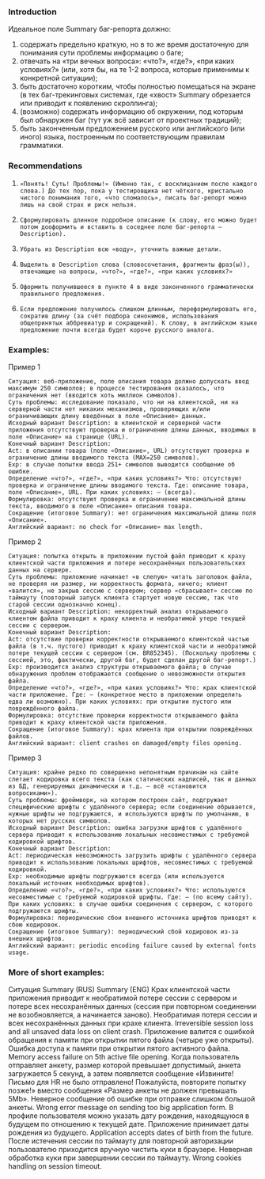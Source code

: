 ### Introduction

Идеальное поле Summary баг-репорта должно:

1.    содержать предельно краткую, но в то же время достаточную для понимания сути проблемы информацию о баге;
2.    отвечать на «три вечных вопроса»: «что?», «где?», «при каких условиях?» (или, хотя бы, на те 1-2 вопроса, которые применимы к конкретной 	ситуации);
3.    быть достаточно коротким, чтобы полностью помещаться на экране (в тех баг-трекинговых системах, где «хвост» Summary обрезается или приводит к появлению скроллинга);
4.    (возможно) содержать информацию об окружении, под которым был обнаружен баг (тут уж всё зависит от проектных традиций);
5.    быть законченным предложением русского или английского (или иного) языка, построенным по соответствующим правилам грамматики.


### Recommendations


1.     «Понять! Суть! Проблемы!» (Именно так, с восклицанием после каждого слова.) До тех пор, пока у тестировщика нет чёткого, кристально чистого понимания того, «что сломалось», писать баг-репорт можно лишь на свой страх и риск нельзя.
2.     Сформулировать длинное подробное описание (к слову, его можно будет потом дооформить и вставить в соседнее поле баг-репорта – Description).
3.     Убрать из Description всю «воду», уточнить важные детали.
4.     Выделить в Description слова (словосочетания, фрагменты фраз(ы)), отвечающие на вопросы, «что?», «где?», «при каких условиях?»
5.     Оформить получившееся в пункте 4 в виде законченного грамматически правильного предложения.
6.     Если предложение получилось слишком длинным, переформулировать его, сократив длину (за счёт подбора синонимов, использования общепринятых аббревиатур и сокращений). К слову, в английском языке предложение почти всегда будет короче русского аналога.


### Examples:

Пример 1

    Ситуация: веб-приложение, поле описания товара должно допускать ввод максимум 250 символов; в процессе тестирования оказалось, что ограничения нет (вводится хоть миллион символов).
    Суть проблемы: исследование показало, что ни на клиентской, ни на серверной части нет никаких механизмов, проверяющих и/или ограничивающих длину введённых в поле «Описание» данных.
    Исходный вариант Description: в клиентской и серверной части приложения отсутствуют проверка и ограничение длины данных, вводимых в поле «Описание» на странице (URL).
    Конечный вариант Description:
    Act: в описании товара (поле «Описание», URL) отсутствуют проверка и ограничение длины вводимого текста (MAX=250 символов).
    Exp: в случае попытки ввода 251+ символов выводится сообщение об ошибке.
    Определение «что?», «где?», «при каких условиях?» Что: отсутствуют проверка и ограничение длины вводимого текста. Где: описание товара, поле «Описание», URL. При каких условиях: — (всегда).
    Формулировка: отсутствуют проверка и ограничение максимальной длины текста, вводимого в поле «Описание» описания товара.
    Сокращение (итоговое Summary): нет ограничения максимальной длины поля «Описание».
    Английский вариант: no check for «Описание» max length.

Пример 2

    Ситуация: попытка открыть в приложении пустой файл приводит к краху клиентской части приложения и потере несохранённых пользовательских данных на сервере.
    Суть проблемы: приложение начинает «в слепую» читать заголовок файла, не проверяя ни размер, ни корректность формата, ничего; клиент «валится», не закрыв сессию с сервером; сервер «сбрасывает» сессию по таймауту (повторный запуск клиента стартует новую сессию, так что старой сессии однозначно конец).
    Исходный вариант Description: некорректный анализ открываемого клиентом файла приводит к краху клиента и необратимой утере текущей сессии с сервером.
    Конечный вариант Description:
    Act: отсутствие проверки корректности открываемого клиентской частью файла (в т.ч. пустого) приводит к краху клиентской части и необратимой потере текущей сессии с сервером (см. BR852345). (Поскольку проблемы с сессией, это, фактически, другой баг, будет сделан другой баг-репорт.)
    Exp: производится анализ структуры открываемого файла; в случае обнаружения проблем отображается сообщение о невозможности открытия файла.
    Определение «что?», «где?», «при каких условиях?» Что: крах клиентской части приложение. Где: — (конкретное место в приложении определить едва ли возможно). При каких условиях: при открытии пустого или повреждённого файла.
    Формулировка: отсутствие проверки корректности открываемого файла приводит к краху клиентской части приложения.
    Сокращение (итоговое Summary): крах клиента при открытии повреждённых файлов.
    Английский вариант: client crashes on damaged/empty files opening.

Пример 3

    Ситуация: крайне редко по совершенно непонятным причинам на сайте слетает кодировка всего текста (как статических надписей, так и данных из БД, генерируемых динамически и т.д. – всё «становится вопросиками»).
    Суть проблемы: фреймворк, на котором построен сайт, подгружает специфические шрифты с удалённого сервера; если соединение обрывается, нужные шрифты не подгружаются, и используются шрифты по умолчанию, в которых нет русских символов.
    Исходный вариант Description: ошибка загрузки шрифтов с удалённого сервера приводит к использованию локальных несовместимых с требуемой кодировкой шрифтов.
    Конечный вариант Description:
    Act: периодическая невозможность загрузить шрифты с удалённого сервера приводит к использованию локальных шрифтов, несовместимых с требуемой кодировкой.
    Exp: необходимые шрифты подгружаются всегда (или используется локальный источник необходимых шрифтов).
    Определение «что?», «где?», «при каких условиях?» Что: используются несовместимые с требуемой кодировкой шрифты. Где: — (по всему сайту). При каких условиях: в случае ошибки соединения с сервером, с которого подгружаются шрифты.
    Формулировка: периодические сбои внешнего источника шрифтов приводят к сбою кодировок.
    Сокращение (итоговое Summary): периодический сбой кодировок из-за внешних шрифтов.
    Английский вариант: periodic encoding failure caused by external fonts usage.

### More of short examples: 


Ситуация 	Summary (RUS) 	Summary (ENG)
Крах клиентской части приложения приводит к необратимой потере сессии с сервером и потере всех несохранённых данных (сессия при повторном соединении не возобновляется, а начинается заново). 	Необратимая потеря сессии и всех несохранённых данных при крахе клиента. 	Irreversible session loss and all unsaved data loss on client crash.
Приложение валится с ошибкой обращения к памяти при открытии пятого файла (четыре уже открыты). 	Ошибка доступа к памяти при открытии пятого активного файла. 	Memory access failure on 5th active file opening.
Когда пользователь отправляет анкету, размер которой превышает допустимый, анкета загружается 5 секунд, а затем появляется сообщение «Извините! Письмо для HR не было отправлено! Пожалуйста, повторите попытку позже!» вместо сообщения «Размер анкеты не должен превышать 5Mb». 	Неверное сообщение об ошибке при отправке слишком большой анкеты. 	Wrong error message on sending too big application form.
В профиле пользователя можно указать дату рождения, находящуюся в будущем по отношению к текущей дате. 	Приложение принимает даты рождения из будущего. 	Application accepts dates of birth from the future.
После истечения сессии по таймауту для повторной авторизации пользователю приходится вручную чистить куки в браузере. 	Неверная обработка куки при завершении сессии по таймауту. 	Wrong cookies handling on session timeout.



